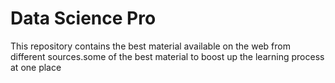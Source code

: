 # Data Science Pro
This repository contains the best material available on the web from different sources.some of the best material to boost up the learning process at one place
